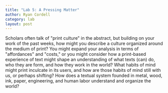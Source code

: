 ```yaml
---
title: "Lab 5: A Pressing Matter"
author: Ryan Cordell
category: lab
layout: post
---
```


Scholars often talk of "print culture" in the abstract, but building on your work of the past weeks, how might you describe a culture organized around the medium of print? You might expand your analysis in terms of "affordances" and "costs," or you might consider how a print-based experience of text might shape an understanding of what texts (can) do, who they are form, and how they work in the world? What habits of mind might print inculcate in its users, and how are those habits of mind still with us, or perhaps shifting? How does a textual system founded in metal, wood, ink, paper, engineering, and human labor understand and organize the world?